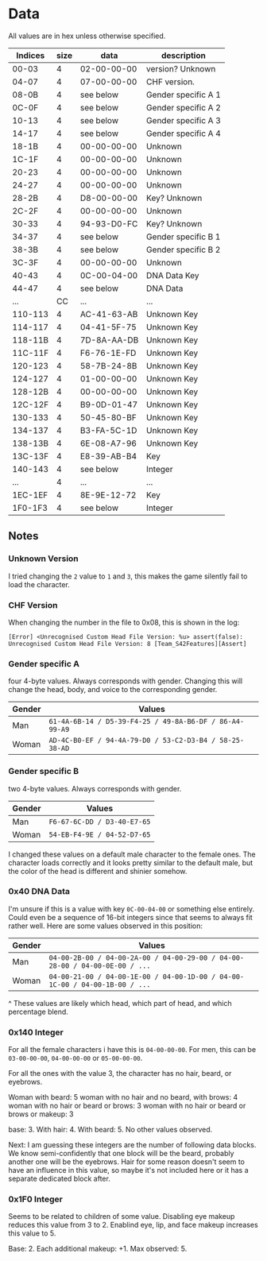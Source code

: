 # Data

All values are in hex unless otherwise specified.

| Indices | size | data        | description         |
| ------- | ---- | ----------- | ------------------- |
| 00-03   | 4    | 02-00-00-00 | version? Unknown    |
| 04-07   | 4    | 07-00-00-00 | CHF version.        |
| 08-0B   | 4    | see below   | Gender specific A 1 |
| 0C-0F   | 4    | see below   | Gender specific A 2 |
| 10-13   | 4    | see below   | Gender specific A 3 |
| 14-17   | 4    | see below   | Gender specific A 4 |
| 18-1B   | 4    | 00-00-00-00 | Unknown             |
| 1C-1F   | 4    | 00-00-00-00 | Unknown             |
| 20-23   | 4    | 00-00-00-00 | Unknown             |
| 24-27   | 4    | 00-00-00-00 | Unknown             |
| 28-2B   | 4    | D8-00-00-00 | Key? Unknown        |
| 2C-2F   | 4    | 00-00-00-00 | Unknown             |
| 30-33   | 4    | 94-93-D0-FC | Key? Unknown        |
| 34-37   | 4    | see below   | Gender specific B 1 |
| 38-3B   | 4    | see below   | Gender specific B 2 |
| 3C-3F   | 4    | 00-00-00-00 | Unknown             |
| 40-43   | 4    | 0C-00-04-00 | DNA Data Key        |
| 44-47   | 4    | see below   | DNA Data            |
| ...     | CC   | ...         | ...                 |
| 110-113 | 4    | AC-41-63-AB | Unknown Key         |
| 114-117 | 4    | 04-41-5F-75 | Unknown Key         |
| 118-11B | 4    | 7D-8A-AA-DB | Unknown Key         |
| 11C-11F | 4    | F6-76-1E-FD | Unknown Key         |
| 120-123 | 4    | 58-7B-24-8B | Unknown Key         |
| 124-127 | 4    | 01-00-00-00 | Unknown Key         |
| 128-12B | 4    | 00-00-00-00 | Unknown Key         |
| 12C-12F | 4    | B9-0D-01-47 | Unknown Key         |
| 130-133 | 4    | 50-45-80-BF | Unknown Key         |
| 134-137 | 4    | B3-FA-5C-1D | Unknown Key         |
| 138-13B | 4    | 6E-08-A7-96 | Unknown Key         |
| 13C-13F | 4    | E8-39-AB-B4 | Key                 |
| 140-143 | 4    | see below   | Integer             |
| ...     | 4    | ...         | ...                 |
| 1EC-1EF | 4    | 8E-9E-12-72 | Key                 |
| 1F0-1F3 | 4    | see below   | Integer             |

## Notes

### Unknown Version

I tried changing the `2` value to `1` and `3`, this makes the game silently fail to load the character.

### CHF Version

When changing the number in the file to 0x08, this is shown in the log:

`[Error] <Unrecognised Custom Head File Version: %u> assert(false): Unrecognised Custom Head File Version: 8 [Team_S42Features][Assert]`

### Gender specific A

four 4-byte values. Always corresponds with gender. Changing this will change the head, body, and voice to the corresponding gender.

| Gender | Values                                                  |
| ------ | ------------------------------------------------------- |
| Man    | `61-4A-6B-14 / D5-39-F4-25 / 49-8A-B6-DF / 86-A4-99-A9` |
| Woman  | `AD-4C-B0-EF / 94-4A-79-D0 / 53-C2-D3-B4 / 58-25-38-AD` |
  
### Gender specific B

two 4-byte values. Always corresponds with gender.

| Gender | Values                      |
| ------ | --------------------------- |
| Man    | `F6-67-6C-DD / D3-40-E7-65` |
| Woman  | `54-EB-F4-9E / 04-52-D7-65` |

I changed these values on a default male character to the female ones. The character loads correctly and it looks pretty similar to the default male,
but the color of the head is different and shinier somehow.

### 0x40 DNA Data

I'm unsure if this is a value with key `0C-00-04-00` or something else entirely. Could even be a sequence of 16-bit integers since that seems to always fit rather well. Here are some values observed in this position:

| Gender | Values                                                                      |
| ------ | --------------------------------------------------------------------------- |
| Man    | `04-00-2B-00 / 04-00-2A-00 / 04-00-29-00 / 04-00-28-00 / 04-00-0E-00 / ...` |
| Woman  | `04-00-21-00 / 04-00-1E-00 / 04-00-1D-00 / 04-00-1C-00 / 04-00-1B-00 / ...` |

^ These values are likely which head, which part of head, and which percentage blend.

### 0x140 Integer

For all the female characters i have this is `04-00-00-00`.
For men, this can be `03-00-00-00`, `04-00-00-00` or `05-00-00-00`.

For all the ones with the value 3, the character has no hair, beard, or eyebrows.

Woman with beard: 5
woman with no hair and no beard, with brows: 4
woman with no hair or beard or brows: 3
woman with no hair or beard or brows or makeup: 3

base: 3. With hair: 4. With beard: 5. No other values observed.

Next: I am guessing these integers are the number of following data blocks. We know semi-confidently that one block will be the beard, probably another one will be the eyebrows.
Hair for some reason doesn't seem to have an influence in this value, so maybe it's not included here or it has a separate dedicated block after.

### 0x1F0 Integer

Seems to be related to children of some value. Disabling eye makeup reduces this value from 3 to 2.
Enablind eye, lip, and face makeup increases this value to 5.

Base: 2.
Each additional makeup: +1.
Max observed: 5.
